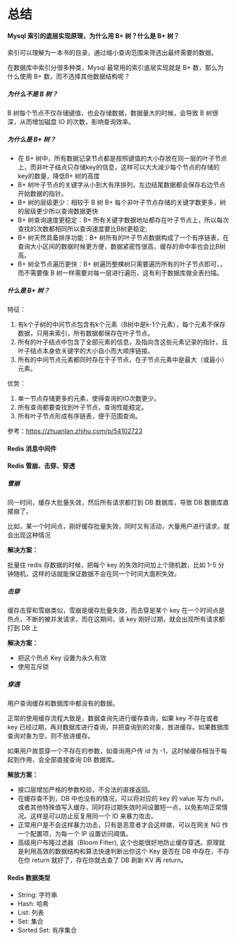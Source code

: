 # 总结

#### Mysql 索引的底层实现原理，为什么用 B+ 树？什么是 B+ 树？

索引可以理解为一本书的目录，通过缩小查询范围来筛选出最终需要的数据。

在数据库中索引分很多种类，Mysql 最常用的索引底层实现就是 B+ 数，那么为什么使用 B+ 数，而不选择其他数据结构呢？

##### 为什么不是 B 树？

B 树每个节点不仅存储键值，也会存储数据，数据量大的时候，会导致 B 树很深，从而增加磁盘 IO 的次数，影响查询效率。

##### 为什么是 B+ 树？

- 在 B+ 树中，所有数据记录节点都是按照键值的大小存放在同一层的叶子节点上，而非叶子结点只存储key的信息，这样可以大大减少每个节点的存储的key的数量，降低B+ 树的高度
- B+ 树叶子节点的关键字从小到大有序排列，左边结尾数据都会保存右边节点开始数据的指针。
- B+ 树的层级更少：相较于 B 树 B+ 每个非叶子节点存储的关键字数更多，树的层级更少所以查询数据更快
- B+ 树查询速度更稳定：B+ 所有关键字数据地址都存在叶子节点上，所以每次查找的次数都相同所以查询速度要比B树更稳定;
- B+ 树天然具备排序功能：B+ 树所有的叶子节点数据构成了一个有序链表，在查询大小区间的数据时候更方便，数据紧密性很高，缓存的命中率也会比B树高。
- B+ 树全节点遍历更快：B+ 树遍历整棵树只需要遍历所有的叶子节点即可，，而不需要像 B 树一样需要对每一层进行遍历，这有利于数据库做全表扫描。

##### 什么是 B+ 树？

特征：

1. 有k个子树的中间节点包含有k个元素（B树中是k-1个元素），每个元素不保存数据，只用来索引，所有数据都保存在叶子节点。
2. 所有的叶子结点中包含了全部元素的信息，及指向含这些元素记录的指针，且叶子结点本身依关键字的大小自小而大顺序链接。
3. 所有的中间节点元素都同时存在于子节点，在子节点元素中是最大（或最小）元素。

优势：

1. 单一节点存储更多的元素，使得查询的IO次数更少。
2. 所有查询都要查找到叶子节点，查询性能稳定。
3. 所有叶子节点形成有序链表，便于范围查询。

参考：https://zhuanlan.zhihu.com/p/54102723

#### Redis 消息中间件



#### Redis 雪崩、击穿、穿透

##### 雪崩

同一时间，缓存大批量失效，然后所有请求都打到 DB 数据库，导致 DB 数据库直接崩了。

比如，某一个时间点，刚好缓存批量失效，同时又有活动，大量用户进行请求，就会出现这种情况

**解决方案：**

批量往 redis 存数据的时候，把每个 key 的失效时间加上个随机数，比如 1-5 分钟随机，这样的话就能保证数据不会在同一个时间大面积失效。

##### 击穿

缓存击穿和雪崩类似，雪崩是缓存批量失效，而击穿是某个 key 在一个时间点是热点，不断的被并发请求，而在这期间，该 key 刚好过期，就会出现所有请求都打到 DB 上

**解决方案：**

- 把这个热点 Key 设置为永久有效
- 使用互斥锁

##### 穿透

用户查询缓存和数据库中都没有的数据。

正常的使用缓存流程大致是，数据查询先进行缓存查询，如果 key 不存在或者 key 已经过期，再对数据库进行查询，并把查询到的对象，放进缓存。如果数据库查询对象为空，则不放进缓存。

如果用户故意穿一个不存在的参数，如查询用户传 id 为 -1，这时候缓存相当于每起到作用，会全部直接查询 DB 数据库。

**解放方案：**

- 接口层增加严格的参数校验，不合法的直接返回。
- 在缓存查不到，DB 中也没有的情况，可以将对应的 key 的 value 写为 null，或者其他特殊值写入缓存，同时将过期失效时间设置短一点，以免影响正常情况。这样是可以防止反复用同一个 ID 来暴力攻击。
- 正常用户是不会这样暴力功击，只有是恶意者才会这样做，可以在网关 NG 作一个配置项，为每一个 IP 设置访问阈值。
- 高级用户布隆过滤器（Bloom Filter), 这个也能很好地防止缓存穿透。原理就是利用高效的数据结构和算法快速判断出你这个 Key 是否在 DB 中存在，不存在你 return 就好了，存在你就去查了 DB 刷新 KV 再 return。

#### Redis 数据类型

- String: 字符串
- Hash: 哈希
- List: 列表
- Set: 集合
- Sorted Set: 有序集合